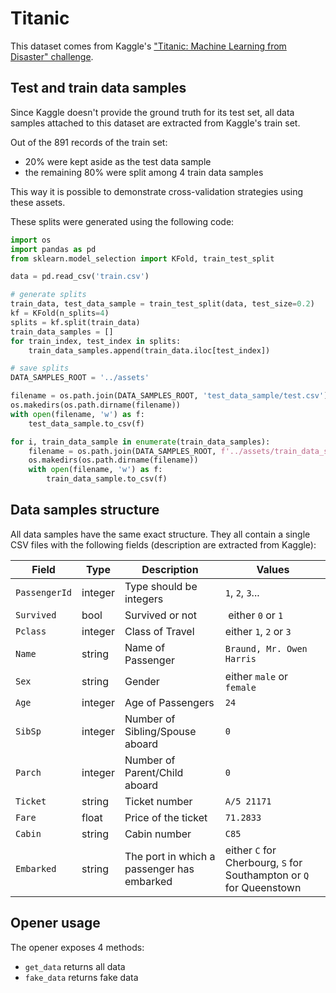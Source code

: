 # Titanic

This dataset comes from Kaggle's ["Titanic: Machine Learning from Disaster" challenge](https://www.kaggle.com/c/titanic/data).

## Test and train data samples

Since Kaggle doesn't provide the ground truth for its test set, all data samples attached to this dataset are extracted from Kaggle's train set.

Out of the 891 records of the train set:

- 20% were kept aside as the test data sample
- the remaining 80% were split among 4 train data samples

This way it is possible to demonstrate cross-validation strategies using these assets.

These splits were generated using the following code:

```python
import os
import pandas as pd
from sklearn.model_selection import KFold, train_test_split

data = pd.read_csv('train.csv')

# generate splits
train_data, test_data_sample = train_test_split(data, test_size=0.2)
kf = KFold(n_splits=4)
splits = kf.split(train_data)
train_data_samples = []
for train_index, test_index in splits:
    train_data_samples.append(train_data.iloc[test_index])

# save splits
DATA_SAMPLES_ROOT = '../assets'

filename = os.path.join(DATA_SAMPLES_ROOT, 'test_data_sample/test.csv')
os.makedirs(os.path.dirname(filename))
with open(filename, 'w') as f:
    test_data_sample.to_csv(f)

for i, train_data_sample in enumerate(train_data_samples):
    filename = os.path.join(DATA_SAMPLES_ROOT, f'../assets/train_data_samples/train{i}/train{i}.csv')
    os.makedirs(os.path.dirname(filename))
    with open(filename, 'w') as f:
        train_data_sample.to_csv(f)
```

## Data samples structure

All data samples have the same exact structure. They all contain a single CSV files with the following fields (description are extracted from Kaggle):

| Field         | Type    | Description                                | Values                                                              |
| ------------- | ------- | ------------------------------------------ | ------------------------------------------------------------------- |
| `PassengerId` | integer | Type should be integers                    | `1`, `2`, `3`...                                                    |
| `Survived`    | bool    | Survived or not                            |  either `0` or `1`                                                  |
| `Pclass`      | integer | Class of Travel                            | either `1`, `2` or `3`                                              |
| `Name`        | string  | Name of Passenger                          | `Braund, Mr. Owen Harris`                                           |
| `Sex`         | string  | Gender                                     | either `male` or `female`                                           |
| `Age`         | integer | Age of Passengers                          | `24`                                                                |
| `SibSp`       | integer | Number of Sibling/Spouse aboard            | `0`                                                                 |
| `Parch`       | integer | Number of Parent/Child aboard              | `0`                                                                 |
| `Ticket`      | string  | Ticket number                              | `A/5 21171`                                                         |
| `Fare`        | float   | Price of the ticket                        | `71.2833`                                                           |
| `Cabin`       | string  | Cabin number                               | `C85`                                                               |
| `Embarked`    | string  | The port in which a passenger has embarked | either `C` for Cherbourg, `S` for Southampton or `Q` for Queenstown |

## Opener usage

The opener exposes 4 methods:

- `get_data` returns all data
- `fake_data` returns fake data
